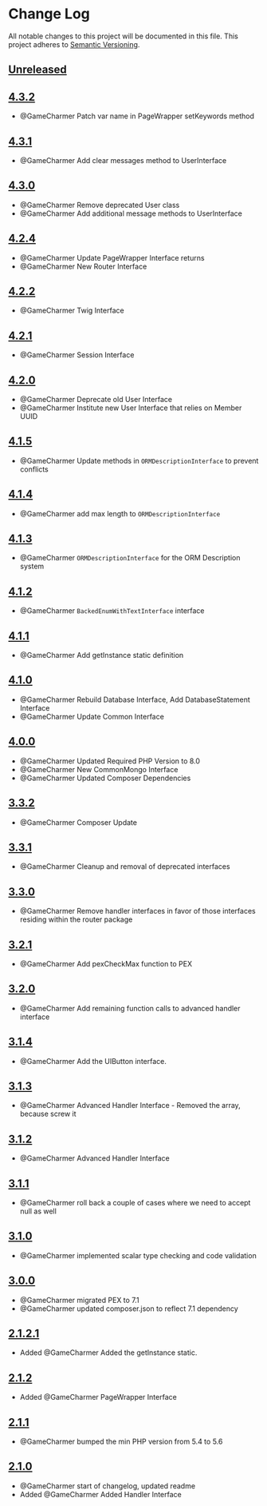 # Change Log
All notable changes to this project will be documented in this file.
This project adheres to [Semantic Versioning](http://semver.org/).

## [Unreleased](https://github.com/KongHack/Interfaces)



## [4.3.2](https://github.com/KongHack/Interfaces/releases/tag/4.3.2)
- @GameCharmer Patch var name in PageWrapper setKeywords method



## [4.3.1](https://github.com/KongHack/Interfaces/releases/tag/4.3.1)
- @GameCharmer Add clear messages method to UserInterface



## [4.3.0](https://github.com/KongHack/Interfaces/releases/tag/4.3.0)
- @GameCharmer Remove deprecated User class
- @GameCharmer Add additional message methods to UserInterface



## [4.2.4](https://github.com/KongHack/Interfaces/releases/tag/4.2.4)
- @GameCharmer Update PageWrapper Interface returns
- @GameCharmer New Router Interface



## [4.2.2](https://github.com/KongHack/Interfaces/releases/tag/4.2.2)
- @GameCharmer Twig Interface



## [4.2.1](https://github.com/KongHack/Interfaces/releases/tag/4.2.1)
- @GameCharmer Session Interface



## [4.2.0](https://github.com/KongHack/Interfaces/releases/tag/4.2.0)
- @GameCharmer Deprecate old User Interface
- @GameCharmer Institute new User Interface that relies on Member UUID



## [4.1.5](https://github.com/KongHack/Interfaces/releases/tag/4.1.5)
- @GameCharmer Update methods in `ORMDescriptionInterface` to prevent conflicts



## [4.1.4](https://github.com/KongHack/Interfaces/releases/tag/4.1.4)
- @GameCharmer add max length to `ORMDescriptionInterface`



## [4.1.3](https://github.com/KongHack/Interfaces/releases/tag/4.1.3)
- @GameCharmer `ORMDescriptionInterface` for the ORM Description system



## [4.1.2](https://github.com/KongHack/Interfaces/releases/tag/4.1.2)
- @GameCharmer `BackedEnumWithTextInterface` interface



## [4.1.1](https://github.com/KongHack/Interfaces/releases/tag/4.1.1)
 - @GameCharmer Add getInstance static definition



## [4.1.0](https://github.com/KongHack/Interfaces/releases/tag/4.1.0)
 - @GameCharmer Rebuild Database Interface, Add DatabaseStatement Interface
 - @GameCharmer Update Common Interface



## [4.0.0](https://github.com/KongHack/Interfaces/releases/tag/4.0.0)
 - @GameCharmer Updated Required PHP Version to 8.0
 - @GameCharmer New CommonMongo Interface
 - @GameCharmer Updated Composer Dependencies



## [3.3.2](https://github.com/KongHack/Interfaces/releases/tag/3.3.2)
 - @GameCharmer Composer Update



## [3.3.1](https://github.com/KongHack/Interfaces/releases/tag/3.3.1)
 - @GameCharmer Cleanup and removal of deprecated interfaces


## [3.3.0](https://github.com/KongHack/Interfaces/releases/tag/3.3.0)
 - @GameCharmer Remove handler interfaces in favor of those interfaces residing within the router package


## [3.2.1](https://github.com/KongHack/Interfaces/releases/tag/3.2.1)
 - @GameCharmer Add pexCheckMax function to PEX


## [3.2.0](https://github.com/KongHack/Interfaces/releases/tag/3.2.0)
 - @GameCharmer Add remaining function calls to advanced handler interface
 

## [3.1.4](https://github.com/KongHack/Interfaces/releases/tag/3.1.4)
 - @GameCharmer Add the UIButton interface.


## [3.1.3](https://github.com/KongHack/Interfaces/releases/tag/3.1.3)
 - @GameCharmer Advanced Handler Interface - Removed the array, because screw it
 
 
## [3.1.2](https://github.com/KongHack/Interfaces/releases/tag/3.1.2)
 - @GameCharmer Advanced Handler Interface


## [3.1.1](https://github.com/KongHack/Interfaces/releases/tag/3.1.1)
 - @GameCharmer roll back a couple of cases where we need to accept null as well


## [3.1.0](https://github.com/KongHack/Interfaces/releases/tag/3.1.0)
 - @GameCharmer implemented scalar type checking and code validation


## [3.0.0](https://github.com/KongHack/Interfaces/releases/tag/3.0.0)
 - @GameCharmer migrated PEX to 7.1
 - @GameCharmer updated composer.json to reflect 7.1 dependency


## [2.1.2.1](https://github.com/KongHack/Interfaces/releases/tag/2.1.2.1)
 - Added @GameCharmer Added the getInstance static.


## [2.1.2](https://github.com/KongHack/Interfaces/releases/tag/2.1.2)
 - Added @GameCharmer PageWrapper Interface


## [2.1.1](https://github.com/KongHack/Interfaces/releases/tag/2.1.1)
 - @GameCharmer bumped the min PHP version from 5.4 to 5.6


## [2.1.0](https://github.com/KongHack/Interfaces/releases/tag/2.1.0)
 - @GameCharmer start of changelog, updated readme
 - Added @GameCharmer Added Handler Interface
